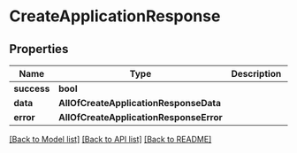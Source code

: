 # CreateApplicationResponse

## Properties
Name | Type | Description | Notes
------------ | ------------- | ------------- | -------------
**success** | **bool** |  | [optional] 
**data** | **AllOfCreateApplicationResponseData** |  | [optional] 
**error** | **AllOfCreateApplicationResponseError** |  | [optional] 

[[Back to Model list]](../README.md#documentation-for-models) [[Back to API list]](../README.md#documentation-for-api-endpoints) [[Back to README]](../README.md)

